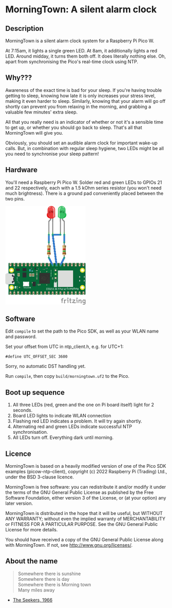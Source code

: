 MorningTown: A silent alarm clock
=================================

Description
-----------

MorningTown is a silent alarm clock system for a Raspberry Pi Pico W.

At 7:15am, it lights a single green LED.  At 8am, it additionally lights a red
LED.  Around midday, it turns them both off.  It does literally nothing else.
Oh, apart from synchronising the Pico's real-time clock using NTP.


Why???
------

Awareness of the exact time is bad for your sleep.  If you're having trouble
getting to sleep, knowing how late it is only increases your stress level,
making it even harder to sleep.  Similarly, knowing that your alarm will go off
shortly can prevent you from relaxing in the morning, and grabbing a valuable
few minutes' extra sleep.

All that you really need is an indicator of whether or not it's a sensible time
to get up, or whether you should go back to sleep.  That's all that MorningTown
will give you.

Obviously, you should set an audible alarm clock for important wake-up calls.
But, in combination with regular sleep hygiene, two LEDs might be all you need
to synchronise your sleep pattern!


Hardware
--------

You'll need a Raspberry Pi Pico W.  Solder red and green LEDs to GPIOs 21 and
22 respectively, each with a 1.5 kOhm series resistor (you won't need much
brightness).  There is a ground pad conveniently placed between the two pins.

![Circuit diagram](circuit.png)

Software
--------

Edit `compile` to set the path to the Pico SDK, as well as your WLAN name and
password.

Set your offset from UTC in ntp_client.h, e.g. for UTC+1:
```
#define UTC_OFFSET_SEC 3600
```
Sorry, no automatic DST handling yet.

Run `compile`, then copy `build/morningtown.uf2` to the Pico.


Boot up sequence
----------------

1. All three LEDs (red, green and the one on Pi board itself) light for 2
   seconds.
2. Board LED lights to indicate WLAN connection
3. Flashing red LED indicates a problem.  It will try again shortly.
4. Alternating red and green LEDs indicate successful NTP synchronisation.
5. All LEDs turn off.  Everything dark until morning.


Licence
-------

MorningTown is based on a heavily modified version of one of the Pico SDK
examples (picow-ntp-client), copyright (c) 2022 Raspberry Pi (Trading) Ltd.,
under the BSD 3-clause licence.

MorningTown is free software: you can redistribute it and/or modify it under the
terms of the GNU General Public License as published by the Free Software
Foundation, either version 3 of the License, or (at your option) any later
version.

MorningTown is distributed in the hope that it will be useful, but WITHOUT ANY
WARRANTY; without even the implied warranty of MERCHANTABILITY or FITNESS FOR A
PARTICULAR PURPOSE.  See the GNU General Public License for more details.

You should have received a copy of the GNU General Public License along with
MorningTown.  If not, see <http://www.gnu.org/licenses/>.


About the name
--------------

> Somewhere there is sunshine  
> Somewhere there is day  
> Somewhere there is Morning town  
> Many miles away

- [The Seekers, 1966](https://www.youtube.com/watch?v=lsqNcZ1JqW8)
